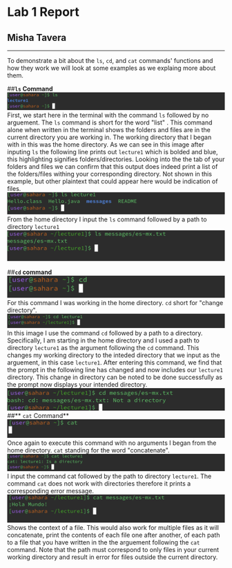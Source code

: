 # Lab 1 Report 
## Misha Tavera
---
To demonstrate a bit about the `ls`, `cd`, and `cat` commands' functions and how they work we will look at some examples as we explaing more about them.

##**`ls` Command**
![Image](ls.png)
First, we start here in the terminal with the command `ls` followed by no arguement. The `ls` command is short for the word "list" . This command alone when written in the terminal shows the folders and files are in the current directory you are working in. The working directory that I began with in this was the home directory. As we can see in this image after inputing `ls` the following line prints out `lecture1` which is bolded and blue, this highlighting signifies folders/directories. Looking into the the tab of your folders and files we can confirm that this output does indeed print a list of the folders/files withing your corresponding directory. Not shown in this example, but other plaintext that could appear here would be indication of files. 
![Image](lapathdirectory.png)
From the home directory I input the `ls` command followed by a path to directory `lecture1`
![Image](lspathfile.png)

##**`cd` command**
![Image](cd.png)
For this command I was working in the home directory. `cd` short for "change directory". 
![Image](cdpathdirectory.png)
In this image I use the command `cd` followed by a path to a directory. Specifically, I am starting in the home directory and I used a path to directory `lecture1` as the argument following the `cd` command. This changes my working directory to the inteded directory that we input as the arguement, in this case `lecture1`. After entering this command, we find that the prompt in the following line has changed and now includes our `lecture1` directory. This change in directory can be noted to be done successfully as the prompt now displays your intended directory.
![Image](cdpathfile.png)
##** `cat` Command**
![Image](cat.png)
Once again to execute this command with no arguments I began from the home directory. `cat` standing for the word "concatenate".
![Image](catpathdirectory.png)
I input the command cat followed by the path to directory `lecture1`. The command `cat` does not work with directories therefore it prints a corresponding error message. 
![Image](catpathfile.png)
Shows the context of a file. This would also work for multiple files as it will concatenate, print the contents of each file one after another, of each path to a file that you have written in the the arguement following the `cat` command. Note that the path must correspond to only files in your current working directory and result in error for files outside the current directory. 
